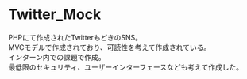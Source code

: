 # Twitter_Mock
PHPにて作成されたTwitterもどきのSNS。  
MVCモデルで作成されており、可読性を考えて作成されている。  
インターン内での課題で作成。  
最低限のセキュリティ、ユーザーインターフェースなども考えて作成した。  
